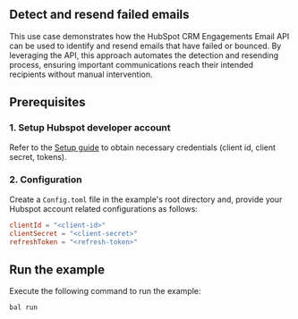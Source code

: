 ## Detect and resend failed emails

This use case demonstrates how the HubSpot CRM Engagements Email API can be used to identify and resend emails that have failed or bounced. By leveraging the API, this approach automates the detection and resending process, ensuring important communications reach their intended recipients without manual intervention.

## Prerequisites

### 1. Setup Hubspot developer account

Refer to the [Setup guide](https://github.com/ballerina-platform/module-ballerinax-hubspot.crm.engagements.email/blob/main/README.md#setup-guide) to obtain necessary credentials (client id, client secret, tokens).

### 2. Configuration

Create a `Config.toml` file in the example's root directory and, provide your Hubspot account related configurations as follows:

```toml
clientId = "<client-id>"
clientSecret = "<client-secret>"
refreshToken = "<refresh-token>"
```

## Run the example

Execute the following command to run the example:

```bash
bal run
```
